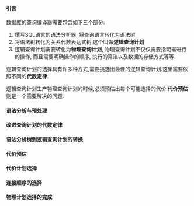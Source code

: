 #### 引言

数据库的查询编译器需要包含如下三个部分:

1. 撰写SQL语言的语法分析器, 将查询语言转化为语法树
2. 将语法树转化为关系代数表达式树,这个叫做**逻辑查询计划**
3. 逻辑查询计划需要转化为**物理查询计划**, 物理查询计划不仅仅需要指明需进行的操作, 而且需要明确操作的顺序, 执行的算法以及数据的存储方式等等.

逻辑查询计划的选择具有许多种方式,需要挑选出最佳的逻辑查询计划.这里需要依照不同的**代数定律**.

逻辑查询计划生产物理查询计划的时候,必须预估出每个可能选择的代价.**代价预估**则是一个需要解决的问题.

#### 语法分析与预处理

#### 改进查询计划的代数定律

#### 语法分析树到逻辑查询计划的转换

#### 代价预估

#### 代价计划选择

#### 连接顺序的选择

#### 物理计划选择的完成

